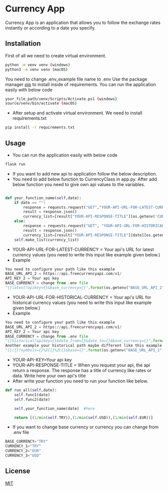 # Currency App

Currency App is an application that allows you to follow the exchange rates instantly or according to a date you specify.

## Installation
First of all we need to create virtual environment.
```bash
python -m venv venv (windows)
python3 -m venv venv (macOS)
```
You need to change .env_example file name to .env
Use the package manager [pip](https://pip.pypa.io/en/stable/) to install inside of requirements.
You can run the application easily with below code

```bash
your_file_path/venv/Scripts/Activate.ps1 (windows)
source/venv/bin/activate (macOS)
```
- After setup and activate virtual environment. We need to install requirements.txt
```bash
pip install -r requirements.txt
```

## Usage
- You can run the application easily with below code
```python
flask run
```
- If you want to add new api to application follow the below description.
- You need to add below function to CurrencyClass in app.py. After add below function you need to give own api values to the variables.

```python

def your_function_name(self,date):
    if date == "":   
        response = requests.request("GET","YOUR-API-URL-FOR-LATEST-CURRENCY", headers={"YOUR-API-KEY"}, data = {})
        result = response.json()
        currency_list=[result["YOUR-API-RESPONSE-TITLE"][os.getenv('CURRENCY_1')],result["YOUR-API-RESPONSE-TITLE"][os.getenv('CURRENCY_2')],result["YOUR-API-RESPONSE-TITLE"][os.getenv('CURRENCY_3')]]
    else:
        response = requests.request("GET", "YOUR-API-URL-FOR-HISTORICAL-CURRENCY", headers={"YOUR-API-KEY"}, data = {})
        result = response.json()
        currency_list=[result["YOUR-API-RESPONSE-TITLE"][date][os.getenv('CURRENCY_1')],result["YOUR-API-RESPONSE-TITLE"][date][os.getenv('CURRENCY_2')],result["YOUR-API-RESPONSE-TITLE"][date][os.getenv('CURRENCY_3')]]
    self.make_list(currency_list)

```
- YOUR-API-URL-FOR-LATEST-CURRENCY = Your api's URL for latest currency values (you need to write this input like example given below.)
- Example 
```python
You need to configure your path like this example
BASE_URL_API_2 = https://api.freecurrencyapi.com/v1/
API_KEY_2 = Your api key
BASE_CURRENCY = change from .env file
"{}latest?apikey={}&base_currency={}".format(os.getenv("BASE_URL_API_2"),os.getenv("API_KEY_2"),os.getenv("BASE_CURRENCY"))
```
- YOUR-API-URL-FOR-HISTORICAL-CURRENCY = Your api's URL for historical currency values (you need to write this input like example given below.)
- Example 
```python
You need to configure your path like this example
BASE_URL_API_2 = https://api.freecurrencyapi.com/v1/
API_KEY_2 = Your api key
BASE_CURRENCY = change from .env file
"{}historical?apikey={}&date_from={}&date_to={}&base_currency={}".format(os.getenv("BASE_URL_API_2"),os.getenv("API_KEY_2"),date,date,os.getenv("BASE_CURRENCY"))
Another example your historical path maybe different like this example. You need to configure.
"{}/{}?symbols={}%2C{}%2C{}&base={}".format(os.getenv("BASE_URL_API_1"),date,os.getenv("CURRENCY_2"),os.getenv("CURRENCY_3"),os.getenv("CURRENCY_1"),os.getenv("BASE_CURRENCY"))
```
- YOUR-API-KEY=Your api key
- YOUR-API-RESPONSE-TITLE = When you request your api, the api return a response. The response has a title of currency like rates or data. Write here your own api's title
- After write your function you need to run your function like below.
```python
def run_all(self,date):
    self.func1(date)
    self.func2(date)

    self.your_function_name(date)  #here

    return [(1/min(self.TRY)),(1/min(self.USD)),(1/min(self.EUR))]
```
- If you want to change base currency or currency you can change from .env file
```python
BASE_CURRENCY="TRY"
CURRENCY_1="TRY"
CURRENCY_2="EUR"
CURRENCY_3="USD"
```


## License

[MIT](https://choosealicense.com/licenses/mit/)